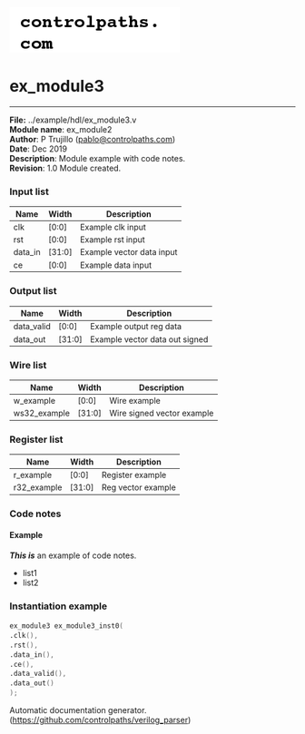 ![image](logo.png)
#  ex_module3
 --- 
 **File:** ../example/hdl/ex_module3.v  
**Module name**\: ex_module2  
**Author**\: P Trujillo (pablo@controlpaths.com\)  
**Date**\: Dec 2019  
**Description**\: Module example with code notes.  
**Revision**\: 1.0 Module created.  

### Input list  
|**Name**|**Width**|**Description**|  
|-|-|-|  
|clk|[0:0]|Example clk input|  
|rst|[0:0]|Example rst input|  
|data_in|[31:0]|Example vector data input|  
|ce|[0:0]|Example data input|  

### Output list  
|**Name**|**Width**|**Description**|  
|-|-|-|  
|data_valid|[0:0]|Example output reg data|  
|data_out|[31:0]|Example vector data out signed|  

### Wire list  
|**Name**|**Width**|**Description**|  
|-|-|-|  
|w_example|[0:0]|Wire example|  
|ws32_example|[31:0]|Wire signed vector example|  

### Register list  
|**Name**|**Width**|**Description**|  
|-|-|-|  
|r_example|[0:0]|Register example|  
|r32_example|[31:0]|Reg vector example|  

### Code notes  
#### Example
***This is*** an example of code notes.
- list1
- list2

### Instantiation example 
 ```verilog   
ex_module3 ex_module3_inst0(  
.clk(),  
.rst(),  
.data_in(),  
.ce(),  
.data_valid(),  
.data_out()   
);   
```

Automatic documentation generator. (https://github.com/controlpaths/verilog_parser)